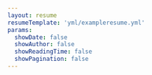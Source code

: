 ```yaml
---
layout: resume
resumeTemplate: 'yml/exampleresume.yml'
params:
  showDate: false
  showAuthor: false
  showReadingTime: false
  showPagination: false
---
```

